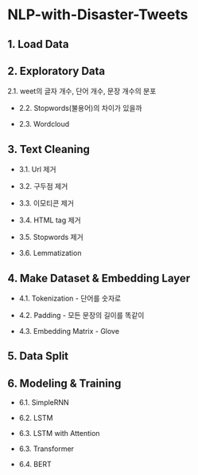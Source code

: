 # NLP-with-Disaster-Tweets


## 1. Load Data

## 2. Exploratory Data
  2.1. weet의 글자 개수, 단어 개수, 문장 개수의 분포
 
  - 2.2. Stopwords(불용어)의 차이가 있을까
  
  - 2.3. Wordcloud

## 3. Text Cleaning
  - 3.1. Url 제거
  
  - 3.2. 구두점 제거
  
  - 3.3. 이모티콘 제거
  
  - 3.4. HTML tag 제거
  
  - 3.5. Stopwords 제거
  
  - 3.6. Lemmatization

## 4. Make Dataset & Embedding Layer
  - 4.1. Tokenization - 단어를 숫자로
 
  - 4.2. Padding - 모든 문장의 길이를 똑같이
  
  - 4.3. Embedding Matrix - Glove

## 5. Data Split

## 6. Modeling & Training
  - 6.1. SimpleRNN
  
  - 6.2. LSTM
  
  - 6.3. LSTM with Attention
  
  - 6.3. Transformer
  
  - 6.4. BERT
